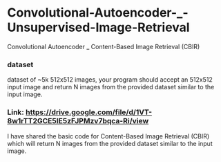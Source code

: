 # Convolutional-Autoencoder-_-Unsupervised-Image-Retrieval
Convolutional Autoencoder _  Content-Based Image Retrieval (CBIR)

### dataset
dataset of ~5k 512x512 images, your program should accept an 512x512 input image and return N images from the provided dataset similar to the input image.
### Link: https://drive.google.com/file/d/1VT-8w1rTT2GCE5IE5zFJPMzv7bqca-Ri/view

I have shared the basic code for Content-Based Image Retrieval (CBIR) which will return N images from the provided dataset similar to the input image.

